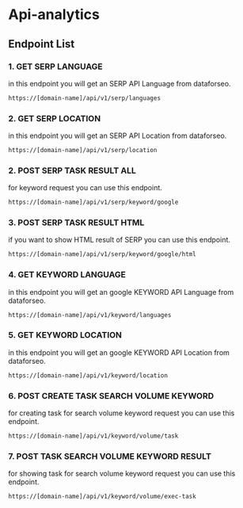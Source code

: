 # Api-analytics


## Endpoint List

### 1. GET SERP LANGUAGE
in this endpoint you will get an SERP API Language from dataforseo. 
```bash
https://[domain-name]/api/v1/serp/languages
```
### 2. GET SERP LOCATION
in this endpoint you will get an SERP API Location from dataforseo.
```bash
https://[domain-name]/api/v1/serp/location
```
### 2. POST SERP TASK RESULT ALL
for keyword request you can use this endpoint.
```bash
https://[domain-name]/api/v1/serp/keyword/google
```
### 3. POST SERP TASK RESULT HTML
if you want to show HTML result of SERP you can use this endpoint.
```bash
https://[domain-name]/api/v1/serp/keyword/google/html
```
### 4. GET KEYWORD LANGUAGE
in this endpoint you will get an google KEYWORD API Language from dataforseo. 
```bash
https://[domain-name]/api/v1/keyword/languages
```
### 5. GET KEYWORD LOCATION
in this endpoint you will get an google KEYWORD API Location from dataforseo.
```bash
https://[domain-name]/api/v1/keyword/location
```
### 6. POST CREATE TASK SEARCH VOLUME KEYWORD
for creating task for search volume keyword request you can use this endpoint.
```bash
https://[domain-name]/api/v1/keyword/volume/task
```
### 7. POST TASK SEARCH VOLUME KEYWORD RESULT
for showing task for search volume keyword request you can use this endpoint.
```bash
https://[domain-name]/api/v1/keyword/volume/exec-task
```
